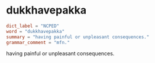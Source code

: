 # dukkhavepakka

``` toml
dict_label = "NCPED"
word = "dukkhavepakka"
summary = "having painful or unpleasant consequences."
grammar_comment = "mfn."
```

having painful or unpleasant consequences.

